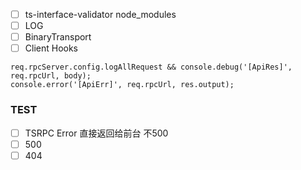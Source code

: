 - [ ] ts-interface-validator node_modules
- [ ] LOG
- [ ] BinaryTransport
- [ ] Client Hooks
 
```
req.rpcServer.config.logAllRequest && console.debug('[ApiRes]', req.rpcUrl, body);
console.error('[ApiErr]', req.rpcUrl, res.output);
```


### TEST
- [ ] TSRPC Error 直接返回给前台 不500
- [ ] 500
- [ ] 404